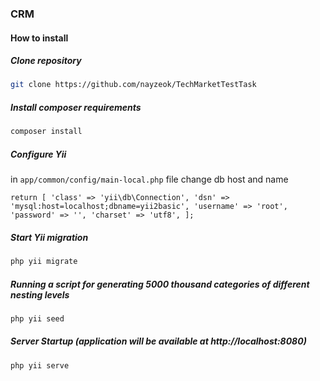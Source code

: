 ### CRM
#### How to install
##### Clone repository
```sh
git clone https://github.com/nayzeok/TechMarketTestTask
```
##### Install composer requirements
```sh
composer install
```

##### Configure Yii
in `app/common/config/main-local.php` file change db host and name

`return [
    'class' => 'yii\db\Connection',
    'dsn' => 'mysql:host=localhost;dbname=yii2basic',
    'username' => 'root',
    'password' => '',
    'charset' => 'utf8',
];
`

##### Start Yii migration
```sh
php yii migrate
```

##### Running a script for generating 5000 thousand categories of different nesting levels
```sh
php yii seed
```

##### Server Startup (application will be available at http://localhost:8080)
```sh
php yii serve
```
